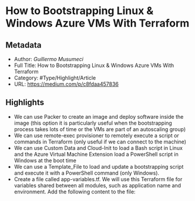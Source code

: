 # How to Bootstrapping Linux & Windows Azure VMs With Terraform

## Metadata

* Author: *Guillermo Musumeci*
* Full Title: How to Bootstrapping Linux & Windows Azure VMs With Terraform
* Category: #Type/Highlight/Article
* URL: https://medium.com/p/c8fdaa457836

## Highlights

* We can use Packer to create an image and deploy software inside the image (this option it is particularly useful when the bootstrapping process takes lots of time or the VMs are part of an autoscaling group)
* We can use remote-exec provisioner to remotely execute a script or commands in Terraform (only useful if we can connect to the machine)
* We can use Custom Data and Cloud-Init to load a Bash script in Linux and the Azure Virtual Machine Extension load a PowerShell script in Windows at the boot time
* We can use a Template_File to load and update a bootstrapping script and execute it with a PowerShell command (only Windows).
* Create a file called app-variables.tf. We will use this Terraform file for variables shared between all modules, such as application name and environment. Add the following content to the file:
